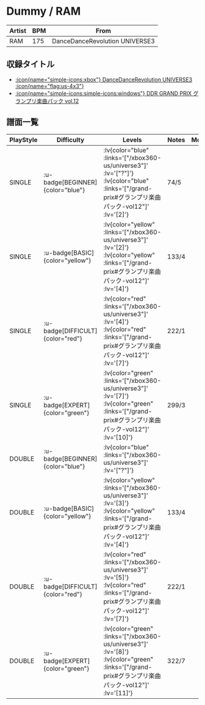 # Dummy / RAM

|Artist|BPM|From|
|------|---|----|
|RAM|175|DanceDanceRevolution UNIVERSE3|

## 収録タイトル

- [ :icon{name="simple-icons:xbox"} DanceDanceRevolution UNIVERSE3 :icon{name="flag:us-4x3"} ](/xbox360-us/universe3)
- [ :icon{name="simple-icons:simple-icons:windows"} DDR GRAND PRIX グランプリ楽曲パック vol.12](/grand-prix#グランプリ楽曲パック-vol12)

## 譜面一覧

|PlayStyle|Difficulty|Levels|Notes|Movie|
|---------|----------|------|-----|-----|
|SINGLE| :u-badge[BEGINNER]{color="blue"} | :lv{color="blue" :links='["/xbox360-us/universe3"]' :lv='["?"]'}  :lv{color="blue" :links='["/grand-prix#グランプリ楽曲パック-vol12"]' :lv='[2]'} |74/5||
|SINGLE| :u-badge[BASIC]{color="yellow"} | :lv{color="yellow" :links='["/xbox360-us/universe3"]' :lv='[2]'}  :lv{color="yellow" :links='["/grand-prix#グランプリ楽曲パック-vol12"]' :lv='[4]'} |133/4||
|SINGLE| :u-badge[DIFFICULT]{color="red"} | :lv{color="red" :links='["/xbox360-us/universe3"]' :lv='[4]'}  :lv{color="red" :links='["/grand-prix#グランプリ楽曲パック-vol12"]' :lv='[7]'} |222/1||
|SINGLE| :u-badge[EXPERT]{color="green"} | :lv{color="green" :links='["/xbox360-us/universe3"]' :lv='[7]'}  :lv{color="green" :links='["/grand-prix#グランプリ楽曲パック-vol12"]' :lv='[10]'} |299/3||
|DOUBLE| :u-badge[BEGINNER]{color="blue"} | :lv{color="blue" :links='["/xbox360-us/universe3"]' :lv='["?"]'} |||
|DOUBLE| :u-badge[BASIC]{color="yellow"} | :lv{color="yellow" :links='["/xbox360-us/universe3"]' :lv='[3]'}  :lv{color="yellow" :links='["/grand-prix#グランプリ楽曲パック-vol12"]' :lv='[4]'} |133/4||
|DOUBLE| :u-badge[DIFFICULT]{color="red"} | :lv{color="red" :links='["/xbox360-us/universe3"]' :lv='[5]'}  :lv{color="red" :links='["/grand-prix#グランプリ楽曲パック-vol12"]' :lv='[7]'} |222/1||
|DOUBLE| :u-badge[EXPERT]{color="green"} | :lv{color="green" :links='["/xbox360-us/universe3"]' :lv='[8]'}  :lv{color="green" :links='["/grand-prix#グランプリ楽曲パック-vol12"]' :lv='[11]'} |322/7||

